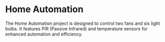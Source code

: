 # Home Automation
The Home Automation project is designed to control two fans and six light bulbs. It features PIR (Passive Infrared) and temperature sensors for enhanced automation and efficiency.
